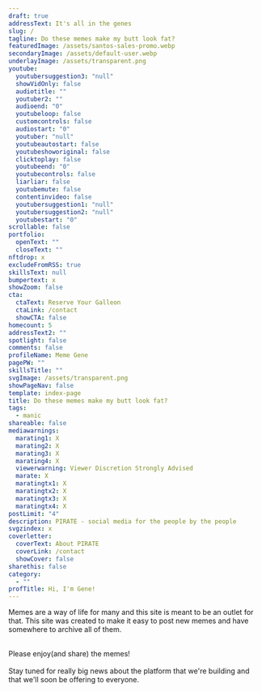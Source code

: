 ```yaml
---
draft: true
addressText: It's all in the genes
slug: /
tagline: Do these memes make my butt look fat?
featuredImage: /assets/santos-sales-promo.webp
secondaryImage: /assets/default-user.webp
underlayImage: /assets/transparent.png
youtube:
  youtubersuggestion3: "null"
  showVidOnly: false
  audiotitle: ""
  youtuber2: ""
  audioend: "0"
  youtubeloop: false
  customcontrols: false
  audiostart: "0"
  youtuber: "null"
  youtubeautostart: false
  youtubeshoworiginal: false
  clicktoplay: false
  youtubeend: "0"
  youtubecontrols: false
  liarliar: false
  youtubemute: false
  contentinvideo: false
  youtubersuggestion1: "null"
  youtubersuggestion2: "null"
  youtubestart: "0"
scrollable: false
portfolio:
  openText: ""
  closeText: ""
nftdrop: x
excludeFromRSS: true
skillsText: null
bumpertext: x
showZoom: false
cta:
  ctaText: Reserve Your Galleon
  ctaLink: /contact
  showCTA: false
homecount: 5
addressText2: ""
spotlight: false
comments: false
profileName: Meme Gene
pagePW: ""
skillsTitle: ""
svgImage: /assets/transparent.png
showPageNav: false
template: index-page
title: Do these memes make my butt look fat?
tags:
  - manic
shareable: false
mediawarnings:
  marating1: X
  marating2: X
  marating3: X
  marating4: X
  viewerwarning: Viewer Discretion Strongly Advised
  marate: X
  maratingtx1: X
  maratingtx2: X
  maratingtx3: X
  maratingtx4: X
postLimit: "4"
description: PIRATE - social media for the people by the people
svgzindex: x
coverletter:
  coverText: About PIRATE
  coverLink: /contact
  showCover: false
sharethis: false
category:
  - ""
profTitle: Hi, I'm Gene!
---
```

<div class="" style="text-align:left;">Memes are a way of life for
  many and this site is meant to be an outlet for that. This site was created to
  make it easy to post new memes and have somewhere to archive all of
  them.</div><br /> <p>Please enjoy(and share) the memes! <br /><br />Stay tuned
  for really big news about the platform that we're building and that we'll soon
  be offering to everyone. </p>